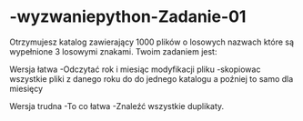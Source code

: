 # -wyzwaniepython-Zadanie-01


Otrzymujesz katalog zawierający 1000 plików o losowych nazwach które są wypełnione 3 losowymi znakami. Twoim zadaniem jest:

Wersja łatwa
-Odczytać rok i miesiąc modyfikacji pliku
-skopiowac wszystkie pliki z danego roku do do jednego katalogu a poźniej to samo dla miesięcy

Wersja trudna 
-To co łatwa
-Znaleźć wszystkie duplikaty.
